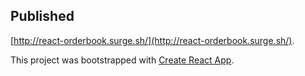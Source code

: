 ## Published
[http://react-orderbook.surge.sh/](http://react-orderbook.surge.sh/).

This project was bootstrapped with [Create React App](https://github.com/facebook/create-react-app).

